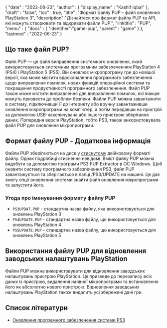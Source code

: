 {
  "date" : "2022-06-23",
  "author" : {
    "display_name" : "Kashif Iqbal"
},
  "draft" : "false",
  "toc" : true,
  "title" :"Формат файлу PUP – файл оновлення PlayStation 3",
  "description":"Дізнайтеся про формат файлу PUP та API, які можуть створювати та відкривати файли PUP.",
  "linktitle" : "PUP",
  "menu" : {
    "docs" : {
      "identifier":"game-pup",
      "parent" : "game"
}
},
  "lastmod" : "2022-06-23"
}

## Що таке файл PUP?

Файл PUP — це файл виправлення системного оновлення, який використовується системним програмним забезпеченням PlayStation 4 (PS4) і PlayStation 5 (PS5). Він оновлює мікропрограму гри до новішої версії, яка може містити вдосконалення програмного забезпечення щодо виправлення помилок, нових функцій операційної системи та покращення продуктивності програмного забезпечення. Файл PUP також може містити виправлення для виправлення помилок, які інакше можуть призвести до проблем безпеки. Файли PUP можна завантажити в систему, підключивши її до Інтернету або вручну завантаживши оновлення мікропрограми на комп’ютер, а потім передавши на пристрій за допомогою USB-накопичувача або іншого пристрою зберігання даних. Попередня версія PlayStation, тобто PS3, також використовувала файл PUP для оновлення мікропрограми.

## Формат файлу PUP - Додаткова інформація

Файли PUP зберігаються на диск у [стиснутому](/uk/compression/) двійковому форматі файлу. Однак подробиці стиснення невідомі. Вміст файлу PUP можна видобути за допомогою програми PS3 PUP Extractor в ОС Windows. Щоб оновити систему програмного забезпечення PS3, файл PUP завантажується та зберігається в папці /PS3/UPDATE на машині. Це дає змогу опції оновлення системи знайти файл оновлення мікропрограми та запустити його.

### Угода про іменування формату файлу PUP

* `PS3UPDAT.PUP` - стандартна назва файлу, яка використовується для оновлень PlayStation 3
* `PS4UPDATE.PUP` - стандартна назва файлу, що використовується для оновлень PlayStation 4
* `PS5UPDATE.PUP` – стандартна назва файлу, що використовується для оновлень PlayStation 5

## Використання файлу PUP для відновлення заводських налаштувань PlayStation

Файли PUP можна використовувати для відновлення заводських налаштувань пристрою PlayStation. Це призведе до перезапису всіх даних із пристрою, видалення наявної мікропрограми та встановлення його як абсолютно нового пристрою. Відновлення заводських налаштувань PlayStation також видалить усі збережені дані гри.

## Список літератури

* [Оновлення програмного забезпечення системи PS3](https://www.playstation.com/en-us/support/hardware/ps3/system-software/)

